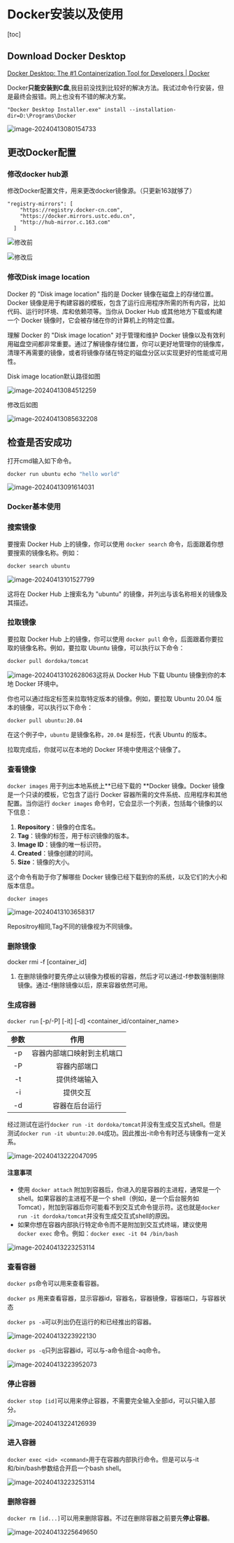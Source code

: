# Docker安装以及使用

[toc]

## Download Docker Desktop

[Docker Desktop: The #1 Containerization Tool for Developers | Docker](https://www.docker.com/products/docker-desktop/)

Docker**只能安装到C盘**,我目前没找到比较好的解决方法。我试过命令行安装，但是最终会报错。网上也没有不错的解决方案。

```
"Docker Desktop Installer.exe" install --installation-dir=D:\Programs\Docker
```

![image-20240413080154733](./assets/image-20240413080154733.png)

## 更改Docker配置

### 修改docker hub源

修改Docker配置文件，用来更改docker镜像源。（只更新163就够了）

```
"registry-mirrors": [
    "https://registry.docker-cn.com",
    "https://docker.mirrors.ustc.edu.cn",
    "http://hub-mirror.c.163.com"
  ]
```



![修改前](./assets/image-20240413081541053.png)

![修改后](./assets/image-20240413081236395.png)

### 修改Disk image location

Docker 的 "Disk image location" 指的是 Docker 镜像在磁盘上的存储位置。Docker 镜像是用于构建容器的模板，包含了运行应用程序所需的所有内容，比如代码、运行时环境、库和依赖项等。当你从 Docker Hub 或其他地方下载或构建一个 Docker 镜像时，它会被存储在你的计算机上的特定位置。

理解 Docker 的 "Disk image location" 对于管理和维护 Docker 镜像以及有效利用磁盘空间都非常重要。通过了解镜像存储位置，你可以更好地管理你的镜像库，清理不再需要的镜像，或者将镜像存储在特定的磁盘分区以实现更好的性能或可用性。

Disk image location默认路径如图

![image-20240413084512259](./assets/image-20240413084512259.png)

修改后如图

![image-20240413085632208](./assets/image-20240413085632208.png)

## 检查是否安成功

打开cmd输入如下命令。

```bat
docker run ubuntu echo "hello world"
```

![image-20240413091614031](./assets/image-20240413091614031.png)

### Docker基本使用

### 搜索镜像

要搜索 Docker Hub 上的镜像，你可以使用 `docker search` 命令，后面跟着你想要搜索的镜像名称。例如：

```bat
docker search ubuntu
```

![image-20240413101527799](./assets/image-20240413101527799.png)

这将在 Docker Hub 上搜索名为 "ubuntu" 的镜像，并列出与该名称相关的镜像及其描述。

### 拉取镜像

要拉取 Docker Hub 上的镜像，你可以使用 `docker pull` 命令，后面跟着你要拉取的镜像名称。例如，要拉取 Ubuntu 镜像，可以执行以下命令：

```
docker pull dordoka/tomcat
```

![image-20240413102628063](./assets/image-20240413102628063.png)这将从 Docker Hub 下载 Ubuntu 镜像到你的本地 Docker 环境中。

你也可以通过指定标签来拉取特定版本的镜像。例如，要拉取 Ubuntu 20.04 版本的镜像，可以执行以下命令：

```
docker pull ubuntu:20.04
```

在这个例子中，`ubuntu` 是镜像名称，`20.04` 是标签，代表 Ubuntu 的版本。

拉取完成后，你就可以在本地的 Docker 环境中使用这个镜像了。

### 查看镜像

`docker images` 用于列出本地系统上**已经下载的 **Docker 镜像。Docker 镜像是一个只读的模板，它包含了运行 Docker 容器所需的文件系统、应用程序和其他配置。当你运行 `docker images` 命令时，它会显示一个列表，包括每个镜像的以下信息：

1. **Repository**：镜像的仓库名。
2. **Tag**：镜像的标签，用于标识镜像的版本。
3. **Image ID**：镜像的唯一标识符。
4. **Created**：镜像创建的时间。
5. **Size**：镜像的大小。

这个命令有助于你了解哪些 Docker 镜像已经下载到你的系统，以及它们的大小和版本信息。

```
docker images
```

![image-20240413103658317](./assets/image-20240413103658317.png)

Repositroy相同,Tag不同的镜像视为不同镜像。

### 删除镜像

docker rmi -f [container_id]

1. 在删除镜像时要先停止以镜像为模板的容器，然后才可以通过-f参数强制删除镜像。通过-f删除镜像以后，原来容器依然可用。

### 生成容器

`docker run` [-p/-P] [-it] [-d] <container_id/container_name>

| 参数 |            作用            |
| :--: | :------------------------: |
|  -p  | 容器内部端口映射到主机端口 |
|  -P  |        容器内部端口        |
|  -t  |        提供终端输入        |
|  -i  |          提供交互          |
|  -d  |       容器在后台运行       |

经过测试在运行`docker run -it dordoka/tomcat`并没有生成交互式shell。但是测试`docker run -it ubuntu:20.04`成功。因此推出-it命令有时还与镜像有一定关系。

![image-20240413222047095](./assets/image-20240413222047095.png)

#### 注意事项

- 使用 `docker attach` 附加到容器后，你进入的是容器的主进程，通常是一个 shell。如果容器的主进程不是一个 shell（例如，是一个后台服务如 Tomcat），附加到容器后你可能看不到交互式命令提示符。这也就是`docker run -it dordoka/tomcat`并没有生成交互式shell的原因。
- 如果你想在容器内部执行特定命令而不是附加到交互式终端，建议使用 `docker exec` 命令。例如：`docker exec -it 04 /bin/bash`

![image-20240413223253114](./assets/image-20240413223253114.png)

### 查看容器

`docker ps`命令可以用来查看容器。

`docker ps` 用来查看容器，显示容器id，容器名，容器镜像，容器端口，与容器状态

`docker ps -a`可以列出仍在运行的和已经推出的容器。

![image-20240413223922130](./assets/image-20240413223922130.png)

`docker ps -q`只列出容器id，可以与-a命令组合-aq命令。

![image-20240413223952073](./assets/image-20240413223952073.png)

### 停止容器

`docker stop [id]`可以用来停止容器，不需要完全输入全部id，可以只输入部分。

![image-20240413224126939](./assets/image-20240413224126939.png)

### 进入容器

`docker exec <id> <command>`用于在容器内部执行命令。但是可以与-it和/bin/bash参数结合开启一个bash shell。

![image-20240413223253114](./assets/image-20240413223253114.png)

### 删除容器

`docker rm [id...]`可以用来删除容器。不过在删除容器之前要先**停止容器**。

![image-20240413225649650](./assets/image-20240413225649650.png)
